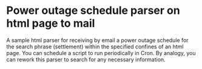# Power outage schedule parser on html page to mail
A sample html parser for receiving by email a power outage schedule for the search phrase (settlement) within the specified confines of an html page. You can schedule a script to run periodically in Cron. By analogy, you can rework this parser to search for any necessary information.
